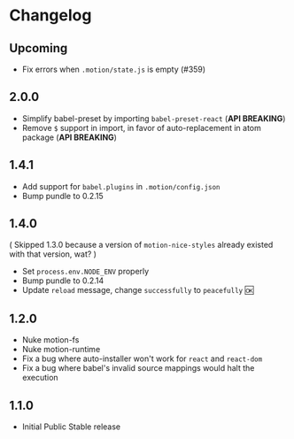 # Changelog

## Upcoming

- Fix errors when `.motion/state.js` is empty (#359)

## 2.0.0

- Simplify babel-preset by importing `babel-preset-react` (**API BREAKING**)
- Remove `$` support in import, in favor of auto-replacement in atom package (**API BREAKING**)

## 1.4.1

- Add support for `babel.plugins` in `.motion/config.json`
- Bump pundle to 0.2.15

## 1.4.0

( Skipped 1.3.0 because a version of `motion-nice-styles` already existed with that version, wat? )

- Set `process.env.NODE_ENV` properly
- Bump pundle to 0.2.14
- Update `reload` message, change `successfully` to `peacefully` :ok:

## 1.2.0

- Nuke motion-fs
- Nuke motion-runtime
- Fix a bug where auto-installer won't work for `react` and `react-dom`
- Fix a bug where babel's invalid source mappings would halt the execution

## 1.1.0

- Initial Public Stable release
